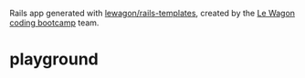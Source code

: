 Rails app generated with [lewagon/rails-templates](https://github.com/lewagon/rails-templates), created by the [Le Wagon coding bootcamp](https://www.lewagon.com) team.
# playground

